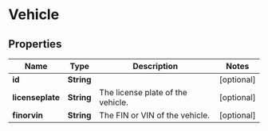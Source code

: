 
# Vehicle

## Properties
Name | Type | Description | Notes
------------ | ------------- | ------------- | -------------
**id** | **String** |  |  [optional]
**licenseplate** | **String** | The license plate of the vehicle. |  [optional]
**finorvin** | **String** | The FIN or VIN of the vehicle. |  [optional]



